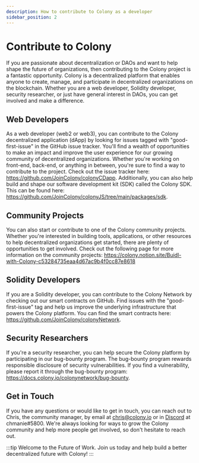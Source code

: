 ```yaml
---
description: How to contribute to Colony as a developer
sidebar_position: 2
---
```


# Contribute to Colony

If you are passionate about decentralization or DAOs and want to help shape the future of organizations, then contributing to the Colony project is a fantastic opportunity. Colony is a decentralized platform that enables anyone to create, manage, and participate in decentralized organizations on the blockchain. Whether you are a web developer, Solidity developer, security researcher, or just have general interest in DAOs, you can get involved and make a difference.

## Web Developers

As a web developer (web2 or web3), you can contribute to the Colony decentralized application (dApp) by looking for issues tagged with "good-first-issue" in the GitHub issue tracker. You'll find a wealth of opportunities to make an impact and improve the user experience for our growing community of decentralized organizations. Whether you're working on front-end, back-end, or anything in between, you're sure to find a way to contribute to the project. Check out the issue tracker here: https://github.com/JoinColony/colonyCDapp.
Additionally, you can also help build and shape our software development kit (SDK) called the Colony SDK. This can be found here: https://github.com/JoinColony/colonyJS/tree/main/packages/sdk. 

## Community Projects

You can also start or contribute to one of the Colony community projects. Whether you're interested in building tools, applications, or other resources to help decentralized organizations get started, there are plenty of opportunities to get involved. Check out the following page for more information on the community projects: https://colony.notion.site/Buidl-with-Colony-c53284735eaa4d67ac9b4f0cc87e8618

## Solidity Developers

If you are a Solidity developer, you can contribute to the Colony Network by checking out our smart contracts on GitHub. Find issues with the "good-first-issue" tag and help us improve the underlying infrastructure that powers the Colony platform. You can find the smart contracts here: https://github.com/JoinColony/colonyNetwork.

## Security Researchers

If you're a security researcher, you can help secure the Colony platform by participating in our bug-bounty program. The bug-bounty program rewards responsible disclosure of security vulnerabilities. If you find a vulnerability, please report it through the bug-bounty program: https://docs.colony.io/colonynetwork/bug-bounty.

## Get in Touch

If you have any questions or would like to get in touch, you can reach out to Chris, the community manager, by email at chris@colony.io or in [Discord](https://discord.com/invite/feVZWwysqM) at chmanie#5800. We're always looking for ways to grow the Colony community and help more people get involved, so don't hesitate to reach out.

:::tip Welcome to the Future of Work.
Join us today and help build a better decentralized future with Colony!
:::
